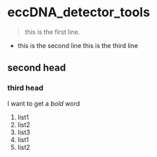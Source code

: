 # eccDNA_detector_tools
>this is the first line.  
- this is the second line
this is the third line
## second head
### third head 
I want to get a *bold* word
1. list1  
2. list2  
3. list3
  1. list1
  2. list2 
